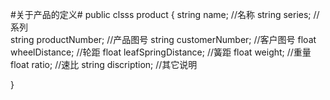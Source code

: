#关于产品的定义#
public clsss product
    {
        string name;  //名称
        string series;  //系列        
        string productNumber;  //产品图号
        string customerNumber;  //客户图号
        float wheelDistance;  //轮距
        float leafSpringDistance;  //簧距
        float weight;  //重量
        float ratio;  //速比
        string discription;  //其它说明
        
}